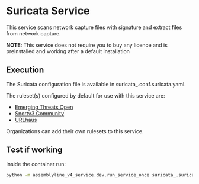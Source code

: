 # Suricata Service

This service scans network capture files with signature and extract files from network capture.

**NOTE**: This service does not require you to buy any licence and is preinstalled and working after a default installation

## Execution

The Suricata configuration file is available in suricata\_.conf.suricata.yaml.

The ruleset(s) configured by default for use with this service are:

- [Emerging Threats Open](https://rules.emergingthreats.net/open/suricata/emerging.rules.tar.gz)
- [Snortv3 Community](https://www.snort.org/downloads/community/snort3-community-rules.tar.gz)
- [URLhaus](https://urlhaus.abuse.ch/downloads/urlhaus_suricata.tar.gz)

Organizations can add their own rulesets to this service.

## Test if working

Inside the container run:

```bash
python -m assemblyline_v4_service.dev.run_service_once suricata_.suricata_.Suricata /tmp/testing.pcap
```
